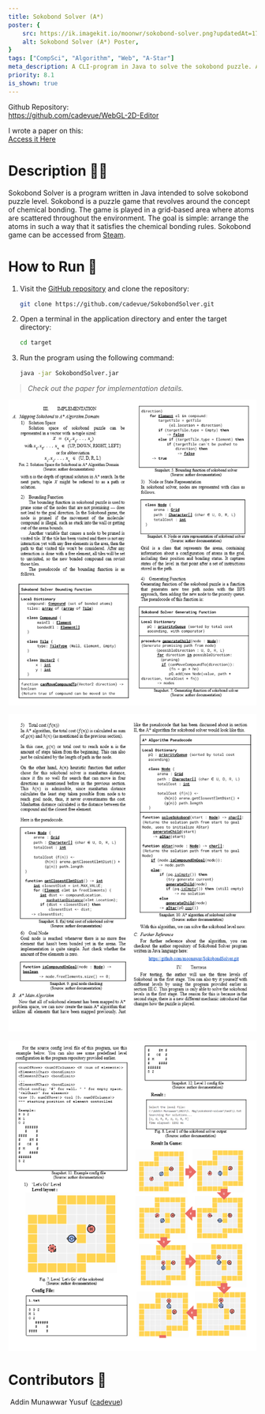 ```yaml
---
title: Sokobond Solver (A*)
poster: {
    src: https://ik.imagekit.io/moonwr/sokobond-solver.png?updatedAt=1745744433153&,
    alt: Sokobond Solver (A*) Poster,
}
tags: ["CompSci", "Algorithm", "Web", "A-Star"]
meta_description: A CLI-program in Java to solve the sokobond puzzle. Addin Munawwar (Cadevue).
priority: 8.1
is_shown: true
---
```


Github Repository: <br>
https://github.com/cadevue/WebGL-2D-Editor
<br>

I wrote a paper on this: <br>
[Access it Here](https://informatika.stei.itb.ac.id/~rinaldi.munir/Stmik/2022-2023/Makalah/Makalah-Stima-2023-(18).pdf)
<br>

# Description 👨‍💻
Sokobond Solver is a program written in Java intended to solve sokobond puzzle level. Sokobond is a puzzle game that revolves around the concept of chemical bonding. The game is played in a grid-based area where atoms are scattered throughout the environment. The goal is simple: arrange the atoms in such a way that it satisfies the chemical bonding rules. Sokobond game can be accessed from [Steam](https://store.steampowered.com/app/290260/Sokobond/).

# How to Run 🚀
1. Visit the [GitHub repository](https://github.com/cadevue/SokobondSolver.git) and clone the repository:
   ```bash
   git clone https://github.com/cadevue/SokobondSolver.git
   ```
2. Open a terminal in the application directory and enter the target directory:
   ```bash
   cd target
   ```

3. Run the program using the following command:
   ```bash
   java -jar SokobondSolver.jar
   ```

> *Check out the paper for implementation details.*

![Sokobond Solver Paper by Addin Munawawr](../../assets/project/sokobond-solver/paper-1.png) <br>

![Sokobond Solver Paper by Addin Munawawr](../../assets/project/sokobond-solver/paper-2.png) <br>

![Sokobond Solver Paper by Addin Munawawr](../../assets/project/sokobond-solver/paper-3.png) <br>

# Contributors 🤝
&nbsp;Addin Munawwar Yusuf ([cadevue](https://github.com/cadevue))